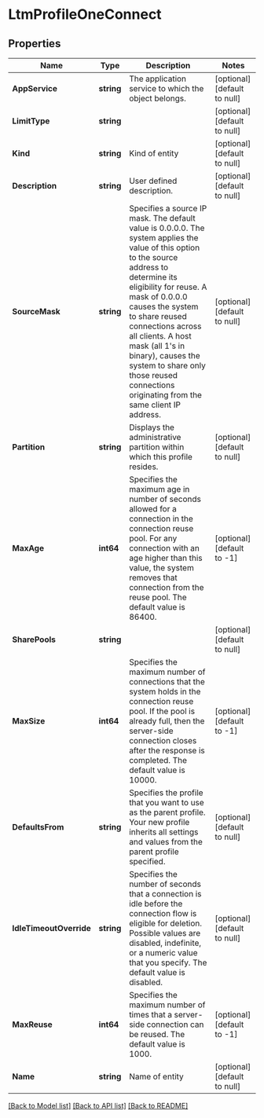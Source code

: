 # LtmProfileOneConnect

## Properties
Name | Type | Description | Notes
------------ | ------------- | ------------- | -------------
**AppService** | **string** | The application service to which the object belongs. | [optional] [default to null]
**LimitType** | **string** |  | [optional] [default to null]
**Kind** | **string** | Kind of entity | [optional] [default to null]
**Description** | **string** | User defined description. | [optional] [default to null]
**SourceMask** | **string** | Specifies a source IP mask. The default value is 0.0.0.0. The system applies the value of this option to the source address to determine its eligibility for reuse. A mask of 0.0.0.0 causes the system to share reused connections across all clients. A host mask (all 1&#39;s in binary), causes the system to share only those reused connections originating from the same client IP address. | [optional] [default to null]
**Partition** | **string** | Displays the administrative partition within which this profile resides. | [optional] [default to null]
**MaxAge** | **int64** | Specifies the maximum age in number of seconds allowed for a connection in the connection reuse pool. For any connection with an age higher than this value, the system removes that connection from the reuse pool. The default value is 86400. | [optional] [default to -1]
**SharePools** | **string** |  | [optional] [default to null]
**MaxSize** | **int64** | Specifies the maximum number of connections that the system holds in the connection reuse pool. If the pool is already full, then the server-side connection closes after the response is completed. The default value is 10000. | [optional] [default to -1]
**DefaultsFrom** | **string** | Specifies the profile that you want to use as the parent profile. Your new profile inherits all settings and values from the parent profile specified. | [optional] [default to null]
**IdleTimeoutOverride** | **string** | Specifies the number of seconds that a connection is idle before the connection flow is eligible for deletion. Possible values are disabled, indefinite, or a numeric value that you specify. The default value is disabled. | [optional] [default to null]
**MaxReuse** | **int64** | Specifies the maximum number of times that a server-side connection can be reused. The default value is 1000. | [optional] [default to -1]
**Name** | **string** | Name of entity | [optional] [default to null]

[[Back to Model list]](../README.md#documentation-for-models) [[Back to API list]](../README.md#documentation-for-api-endpoints) [[Back to README]](../README.md)


